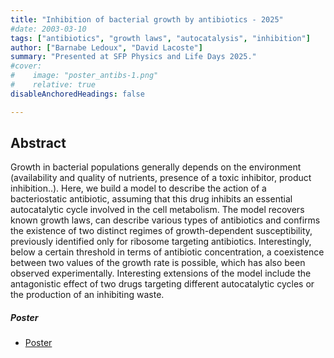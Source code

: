 ```yaml
---
title: "Inhibition of bacterial growth by antibiotics - 2025"
#date: 2003-03-10
tags: ["antibiotics", "growth laws", "autocatalysis", "inhibition"]
author: ["Barnabe Ledoux", "David Lacoste"]
summary: "Presented at SFP Physics and Life Days 2025." 
#cover:
#    image: "poster_antibs-1.png"
#    relative: true
disableAnchoredHeadings: false

---
```


## Abstract

Growth in bacterial populations generally depends on the environment (availability and quality of nutrients, presence of a toxic inhibitor, product inhibition..). Here, we build a model to describe the action of a bacteriostatic antibiotic, assuming that this drug inhibits an essential autocatalytic cycle involved in the cell metabolism. The model recovers known growth laws, can describe various types of antibiotics and confirms the existence of two distinct regimes of growth-dependent susceptibility, previously identified only for ribosome targeting antibiotics. Interestingly, below a certain threshold in terms of antibiotic concentration, a coexistence between two values of the growth rate is possible, which has also been observed experimentally. Interesting extensions of the model include the antagonistic effect of two drugs targeting different autocatalytic cycles or the production of an inhibiting waste.

##### Poster

+ [Poster](poster_antibs.pdf)

